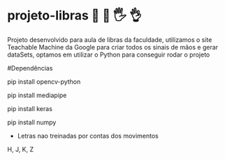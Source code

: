 # projeto-libras  🤘 🤚 🖐️ 👌

Projeto desenvolvido para aula de libras da faculdade, utilizamos o site Teachable Machine da Google para criar todos os sinais de mãos e gerar dataSets, optamos em utilizar o Python para conseguir rodar o projeto 

#Dependências

pip install opencv-python

pip install mediapipe

pip install keras

pip install numpy

- Letras nao treinadas por contas dos movimentos 

H, J, K, Z
